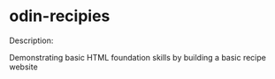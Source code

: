 # odin-recipies

Description: 

Demonstrating basic HTML foundation skills by building a basic recipe website